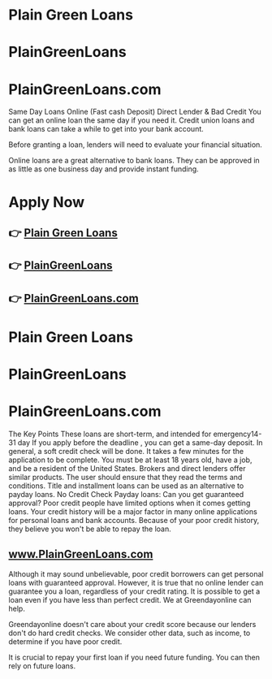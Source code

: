 # Plain Green Loans
# PlainGreenLoans
# PlainGreenLoans.com


Same Day Loans Online (Fast cash Deposit) Direct Lender & Bad Credit
You can get an online loan the same day if you need it. Credit union loans and bank loans can take a while to get into your bank account.

Before granting a loan, lenders will need to evaluate your financial situation.

Online loans are a great alternative to bank loans. They can be approved in as little as one business day and provide instant funding.

# Apply Now

## 👉 [Plain Green Loans](https://planbloan.com/?aid=1317&ref=PlainGreenLoans)
## 👉 [PlainGreenLoans](https://planbloan.com/?aid=1317&ref=PlainGreenLoans)
## 👉 [PlainGreenLoans.com](https://planbloan.com/?aid=1317&ref=PlainGreenLoans)

# Plain Green Loans
# PlainGreenLoans
# PlainGreenLoans.com

The Key Points
These loans are short-term, and intended for emergency14-31 day
If you apply before the deadline , you can get a same-day deposit.
In general, a soft credit check will be done.
It takes a few minutes for the application to be complete.
You must be at least 18 years old, have a job, and be a resident of the United States.
Brokers and direct lenders offer similar products. The user should ensure that they read the terms and conditions.
Title and installment loans can be used as an alternative to payday loans.
No Credit Check Payday loans: Can you get guaranteed approval?
Poor credit people have limited options when it comes getting loans. Your credit history will be a major factor in many online applications for personal loans and bank accounts. Because of your poor credit history, they believe you won't be able to repay the loan.

## www.PlainGreenLoans.com

Although it may sound unbelievable, poor credit borrowers can get personal loans with guaranteed approval. However, it is true that no online lender can guarantee you a loan, regardless of your credit rating. It is possible to get a loan even if you have less than perfect credit. We at Greendayonline can help.

Greendayonline doesn't care about your credit score because our lenders don't do hard credit checks. We consider other data, such as income, to determine if you have poor credit.

It is crucial to repay your first loan if you need future funding. You can then rely on future loans.
